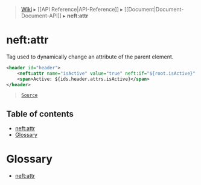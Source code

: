 > [Wiki](Home) ▸ [[API Reference|API-Reference]] ▸ [[Document|Document-Document-API]] ▸ **neft:attr**

# neft:attr

Tag used to dynamically change an attribute of the parent element.

```xml
<header id="header">
    <neft:attr name="isActive" value="true" neft:if="${root.isActive}" />
    <span>Active: ${ids.header.attrs.isActive}</span>
</header>
```

> [`Source`](/Neft-io/neft/blob/b07f8471f0eea285e6ecaed7d5dc667674e2a4ae/src/document/file/parse/attrChanges.litcoffee#neftattr)

## Table of contents
* [neft:attr](#neftattr)
* [Glossary](#glossary)

# Glossary

- [neft:attr](#neft:attr)

